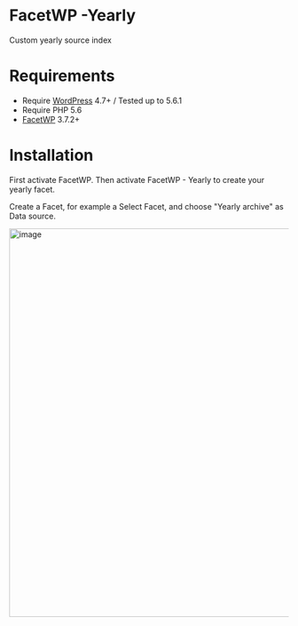 # FacetWP -Yearly

Custom yearly source index

# Requirements

- Require [WordPress](https://wordpress.org/) 4.7+ / Tested up to 5.6.1
- Require PHP 5.6
- [FacetWP](https://facetwp.com/) 3.7.2+

# Installation

First activate FacetWP.
Then activate FacetWP - Yearly to create your yearly facet.

Create a Facet, for example a Select Facet, and choose "Yearly archive" as Data source.

<img width="700" alt="image" src="https://github.com/BeAPI/facetwp-yearly/assets/7976501/77717727-29a0-4b5d-b357-7659ddd1ba45">
